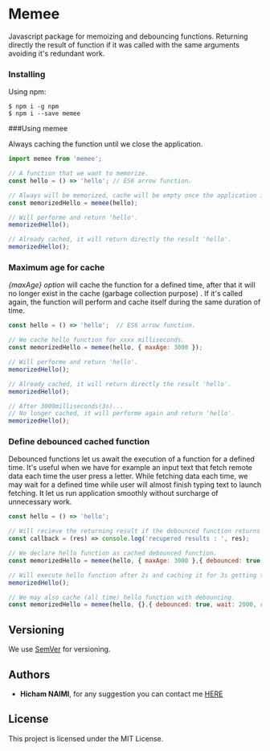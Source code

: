 # Memee

Javascript package for memoizing and debouncing functions. Returning directly the result of function if it was called with the same arguments avoiding it's redundant work.

### Installing
Using npm:

```
$ npm i -g npm
$ npm i --save memee
```

###Using memee

Always caching the function until we close the application.
```javascript
import memee from 'memee';

// A function that we want to memorize.
const hello = () => 'hello'; // ES6 arrow function.

// Always will be memorized, cache will be empty once the application is closed.
const memorizedHello = memee(hello);

// Will performe and return 'hello'.
memorizedHello();

// Already cached, it will return directly the result 'hello'.
memorizedHello();
````

### Maximum age for cache
*{maxAge} option* will cache the function for a defined time, after that it will no longer exist in the cache (garbage collection purpose) . If it's called again, the function will perform and cache itself during the same duration of time.

```javascript
const hello = () => 'hello';  // ES6 arrow function.

// We cache hello function for xxxx milliseconds.
const memorizedHello = memee(hello, { maxAge: 3000 });

// Will performe and return 'hello'.
memorizedHello();

// Already cached, it will return directly the result 'hello'.
memorizedHello();

// After 3000milliseconds(3s)...
// No longer cached, it will performe again and return 'hello'.
memorizedHello();
```

### Define debounced cached function
Debounced functions let us await the execution of a function for a defined time. It's useful when we have for example an input text that fetch remote data each time the user press a letter. While fetching data each time, we may wait for a defined time while user will almost finish typing text to launch fetching. It let us run application smoothly without surcharge of unnecessary work.
```javascript
const hello = () => 'hello';

// Will recieve the returning result if the debounced function returns one.
const callback = (res) => console.log('recupered results : ', res);

// We declare hello function as cached debounced function.
const memorizedHello = memee(hello, { maxAge: 3000 },{ debounced: true, wait: 2000, result: callback });

// Will execute hello function after 2s and caching it for 3s getting the result of execution in callback function.
memorizedHello();

// We may also cache (all time) hello function with debouncing.
const memorizedHello = memee(hello, {},{ debounced: true, wait: 2000, result: callback });
```


## Versioning

We use [SemVer](http://semver.org/) for versioning.

## Authors

* **Hicham NAIMI**, for any suggestion you can contact me [HERE](mailto:hicham.naimi.hn@gmail.com)

## License

This project is licensed under the MIT License.
